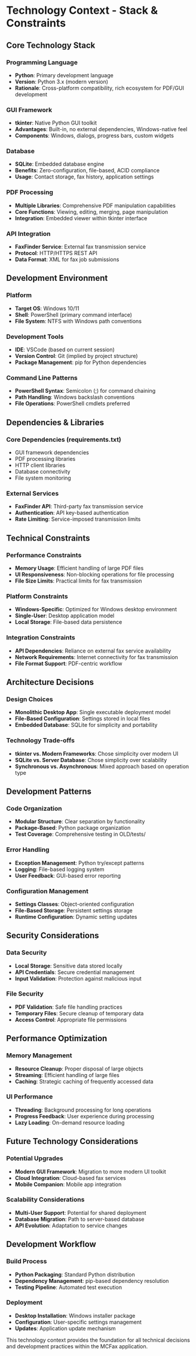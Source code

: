 # Technology Context - Stack & Constraints

## Core Technology Stack

### Programming Language
- **Python**: Primary development language
- **Version**: Python 3.x (modern version)
- **Rationale**: Cross-platform compatibility, rich ecosystem for PDF/GUI development

### GUI Framework
- **tkinter**: Native Python GUI toolkit
- **Advantages**: Built-in, no external dependencies, Windows-native feel
- **Components**: Windows, dialogs, progress bars, custom widgets

### Database
- **SQLite**: Embedded database engine
- **Benefits**: Zero-configuration, file-based, ACID compliance
- **Usage**: Contact storage, fax history, application settings

### PDF Processing
- **Multiple Libraries**: Comprehensive PDF manipulation capabilities
- **Core Functions**: Viewing, editing, merging, page manipulation
- **Integration**: Embedded viewer within tkinter interface

### API Integration
- **FaxFinder Service**: External fax transmission service
- **Protocol**: HTTP/HTTPS REST API
- **Data Format**: XML for fax job submissions

## Development Environment

### Platform
- **Target OS**: Windows 10/11
- **Shell**: PowerShell (primary command interface)
- **File System**: NTFS with Windows path conventions

### Development Tools
- **IDE**: VSCode (based on current session)
- **Version Control**: Git (implied by project structure)
- **Package Management**: pip for Python dependencies

### Command Line Patterns
- **PowerShell Syntax**: Semicolon (;) for command chaining
- **Path Handling**: Windows backslash conventions
- **File Operations**: PowerShell cmdlets preferred

## Dependencies & Libraries

### Core Dependencies (requirements.txt)
- GUI framework dependencies
- PDF processing libraries
- HTTP client libraries
- Database connectivity
- File system monitoring

### External Services
- **FaxFinder API**: Third-party fax transmission service
- **Authentication**: API key-based authentication
- **Rate Limiting**: Service-imposed transmission limits

## Technical Constraints

### Performance Constraints
- **Memory Usage**: Efficient handling of large PDF files
- **UI Responsiveness**: Non-blocking operations for file processing
- **File Size Limits**: Practical limits for fax transmission

### Platform Constraints
- **Windows-Specific**: Optimized for Windows desktop environment
- **Single-User**: Desktop application model
- **Local Storage**: File-based data persistence

### Integration Constraints
- **API Dependencies**: Reliance on external fax service availability
- **Network Requirements**: Internet connectivity for fax transmission
- **File Format Support**: PDF-centric workflow

## Architecture Decisions

### Design Choices
- **Monolithic Desktop App**: Single executable deployment model
- **File-Based Configuration**: Settings stored in local files
- **Embedded Database**: SQLite for simplicity and portability

### Technology Trade-offs
- **tkinter vs. Modern Frameworks**: Chose simplicity over modern UI
- **SQLite vs. Server Database**: Chose simplicity over scalability
- **Synchronous vs. Asynchronous**: Mixed approach based on operation type

## Development Patterns

### Code Organization
- **Modular Structure**: Clear separation by functionality
- **Package-Based**: Python package organization
- **Test Coverage**: Comprehensive testing in OLD/tests/

### Error Handling
- **Exception Management**: Python try/except patterns
- **Logging**: File-based logging system
- **User Feedback**: GUI-based error reporting

### Configuration Management
- **Settings Classes**: Object-oriented configuration
- **File-Based Storage**: Persistent settings storage
- **Runtime Configuration**: Dynamic setting updates

## Security Considerations

### Data Security
- **Local Storage**: Sensitive data stored locally
- **API Credentials**: Secure credential management
- **Input Validation**: Protection against malicious input

### File Security
- **PDF Validation**: Safe file handling practices
- **Temporary Files**: Secure cleanup of temporary data
- **Access Control**: Appropriate file permissions

## Performance Optimization

### Memory Management
- **Resource Cleanup**: Proper disposal of large objects
- **Streaming**: Efficient handling of large files
- **Caching**: Strategic caching of frequently accessed data

### UI Performance
- **Threading**: Background processing for long operations
- **Progress Feedback**: User experience during processing
- **Lazy Loading**: On-demand resource loading

## Future Technology Considerations

### Potential Upgrades
- **Modern GUI Framework**: Migration to more modern UI toolkit
- **Cloud Integration**: Cloud-based fax services
- **Mobile Companion**: Mobile app integration

### Scalability Considerations
- **Multi-User Support**: Potential for shared deployment
- **Database Migration**: Path to server-based database
- **API Evolution**: Adaptation to service changes

## Development Workflow

### Build Process
- **Python Packaging**: Standard Python distribution
- **Dependency Management**: pip-based dependency resolution
- **Testing Pipeline**: Automated test execution

### Deployment
- **Desktop Installation**: Windows installer package
- **Configuration**: User-specific settings management
- **Updates**: Application update mechanism

This technology context provides the foundation for all technical decisions and development practices within the MCFax application.
